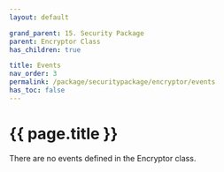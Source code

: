 ```yaml
---
layout: default

grand_parent: 15. Security Package
parent: Encryptor Class
has_children: true

title: Events
nav_order: 3
permalink: /package/securitypackage/encryptor/events
has_toc: false
---
```

# {{ page.title }}

There are no events defined in the Encryptor class.